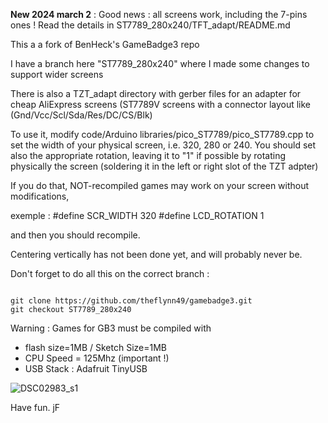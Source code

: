 <b>New 2024 march 2</b> : Good news : all screens work, including the 7-pins ones ! 
Read the details in ST7789_280x240/TFT_adapt/README.md

This a a fork of BenHeck's GameBadge3 repo

I have a branch here "ST7789_280x240" where I made some changes
to support wider screens

There is also a TZT_adapt directory with gerber files for an adapter for cheap AliExpress screens (ST7789V screens with a connector layout like (Gnd/Vcc/Scl/Sda/Res/DC/CS/Blk)

To use it, modify code/Arduino libraries/pico_ST7789/pico_ST7789.cpp to set the width of your physical screen, i.e. 320, 280 or 240.
You should set also the appropriate rotation, leaving it to "1" if possible by rotating physically the screen (soldering it
in the left or right slot of the TZT adpter) 

If you do that, NOT-recompiled games may work on your screen without modifications,

exemple :
  #define SCR_WIDTH 320
  #define LCD_ROTATION 1

and then you should recompile.

Centering vertically has not been done yet, and will probably never be.

Don't forget to do all this on the correct branch :

<code>
git clone https://github.com/theflynn49/gamebadge3.git
git checkout ST7789_280x240
</code>


Warning : Games for GB3 must be compiled with 
  - flash size=1MB / Sketch Size=1MB
  - CPU Speed = 125Mhz (important !)
  - USB Stack : Adafruit TinyUSB

![DSC02983_s1](https://github.com/theflynn49/gamebadge3/assets/9721006/8da74c5c-58ae-41b0-9883-c14727476b0f)


Have fun.
jF

